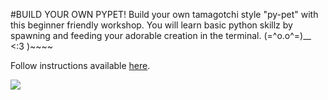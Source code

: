 #BUILD YOUR OWN PYPET!
Build your own tamagotchi style "py-pet" with this beginner friendly workshop. You will learn basic python skillz by spawning and feeding your adorable creation in the terminal. (=^o.o^=)__ <:3 )~~~~

Follow instructions available [here](bit.ly/python-pet).

![](http://i.imgur.com/yjW5l70.png)

